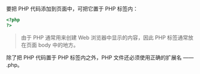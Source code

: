 要把 PHP 代码添加到页面中，可把它置于 PHP 标签内：

```php
<?php
?>
```
> 由于 PHP 通常用来创建 Web 浏览器中显示的内容，因此 PHP 标签通常放在页面 body 中的地方。

除了把 PHP 代码置于 PHP 标签内之外，PHP 文件还必须使用正确的扩展名 ——  .php。